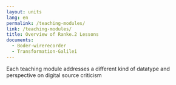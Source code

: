 ```yaml
---
layout: units
lang: en
permalink: /teaching-modules/
link: /teaching-modules/
title: Overview of Ranke.2 Lessons
documents:
  - Boder-wirerecorder
  - Transformation-Galilei
---
```


Each teaching module addresses a different kind of datatype and perspective on digital source criticism

<!-- more -->
